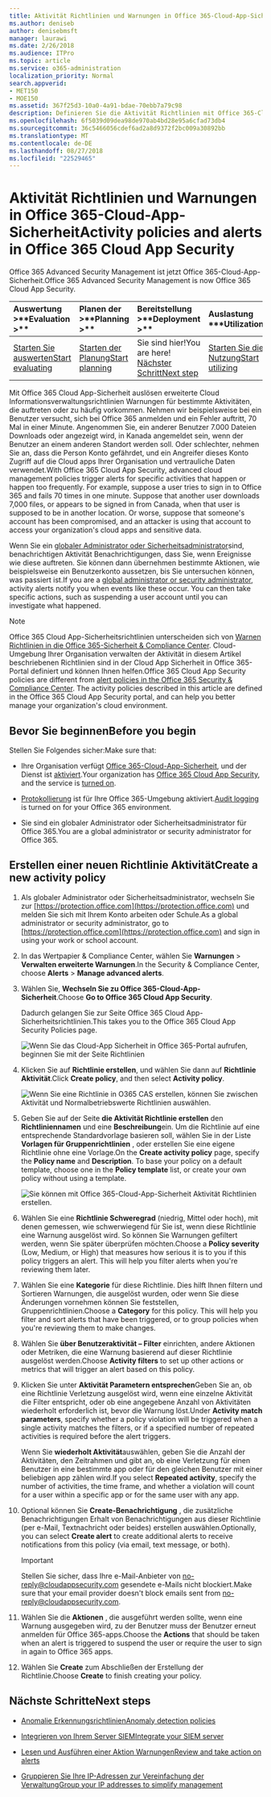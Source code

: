 ```yaml
---
title: Aktivität Richtlinien und Warnungen in Office 365-Cloud-App-Sicherheit
ms.author: deniseb
author: denisebmsft
manager: laurawi
ms.date: 2/26/2018
ms.audience: ITPro
ms.topic: article
ms.service: o365-administration
localization_priority: Normal
search.appverid:
- MET150
- MOE150
ms.assetid: 367f25d3-10a0-4a91-bdae-70ebb7a79c98
description: Definieren Sie die Aktivität Richtlinien mit Office 365-Cloud-App-Sicherheit, um Benachrichtigungen einrichten ausgelöst, wenn bestimmte Aktivitäten auftreten oder zu häufig vorkommen. Durch das Einrichten von Richtlinien für Warnungen ausgelöst, benachrichtigt werden können und bestimmte Vorgänge überwachen.
ms.openlocfilehash: 6f5039d09dea98de970ab4bd28e95a6cfad73db4
ms.sourcegitcommit: 36c5466056cdef6ad2a8d9372f2bc009a30892bb
ms.translationtype: MT
ms.contentlocale: de-DE
ms.lasthandoff: 08/27/2018
ms.locfileid: "22529465"
---
```

# <a name="activity-policies-and-alerts-in-office-365-cloud-app-security"></a><span data-ttu-id="6b918-104">Aktivität Richtlinien und Warnungen in Office 365-Cloud-App-Sicherheit</span><span class="sxs-lookup"><span data-stu-id="6b918-104">Activity policies and alerts in Office 365 Cloud App Security</span></span>

<span data-ttu-id="6b918-105">Office 365 Advanced Security Management ist jetzt Office 365-Cloud-App-Sicherheit.</span><span class="sxs-lookup"><span data-stu-id="6b918-105">Office 365 Advanced Security Management is now Office 365 Cloud App Security.</span></span>
  
|<span data-ttu-id="6b918-106">Auswertung **\>**</span><span class="sxs-lookup"><span data-stu-id="6b918-106">****Evaluation** \>**</span></span>|<span data-ttu-id="6b918-107">Planen der **\>**</span><span class="sxs-lookup"><span data-stu-id="6b918-107">****Planning** \>**</span></span>|<span data-ttu-id="6b918-108">Bereitstellung **\>**</span><span class="sxs-lookup"><span data-stu-id="6b918-108">****Deployment** \>**</span></span>|<span data-ttu-id="6b918-109">Auslastung \*\*\*</span><span class="sxs-lookup"><span data-stu-id="6b918-109">****Utilization****</span></span>|
|:-----|:-----|:-----|:-----|
|[<span data-ttu-id="6b918-110">Starten Sie auswerten</span><span class="sxs-lookup"><span data-stu-id="6b918-110">Start evaluating</span></span>](office-365-cas-overview.md) <br/> |[<span data-ttu-id="6b918-111">Starten der Planung</span><span class="sxs-lookup"><span data-stu-id="6b918-111">Start planning</span></span>](get-ready-for-office-365-cas.md) <br/> |<span data-ttu-id="6b918-112">Sie sind hier!</span><span class="sxs-lookup"><span data-stu-id="6b918-112">You are here!</span></span>  <br/> [<span data-ttu-id="6b918-113">Nächster Schritt</span><span class="sxs-lookup"><span data-stu-id="6b918-113">Next step</span></span>](anomaly-detection-policies-in-ocas.md) <br/> |[<span data-ttu-id="6b918-114">Starten Sie die Nutzung</span><span class="sxs-lookup"><span data-stu-id="6b918-114">Start utilizing</span></span>](utilization-activities-for-ocas.md) <br/> |
   
<span data-ttu-id="6b918-p102">Mit Office 365 Cloud App-Sicherheit auslösen erweiterte Cloud Informationsverwaltungsrichtlinien Warnungen für bestimmte Aktivitäten, die auftreten oder zu häufig vorkommen. Nehmen wir beispielsweise bei ein Benutzer versucht, sich bei Office 365 anmelden und ein Fehler auftritt, 70 Mal in einer Minute. Angenommen Sie, ein anderer Benutzer 7.000 Dateien Downloads oder angezeigt wird, in Kanada angemeldet sein, wenn der Benutzer an einem anderen Standort werden soll. Oder schlechter, nehmen Sie an, dass die Person Konto gefährdet, und ein Angreifer dieses Konto Zugriff auf die Cloud apps Ihrer Organisation und vertrauliche Daten verwendet.</span><span class="sxs-lookup"><span data-stu-id="6b918-p102">With Office 365 Cloud App Security, advanced cloud management policies trigger alerts for specific activities that happen or happen too frequently. For example, suppose a user tries to sign in to Office 365 and fails 70 times in one minute. Suppose that another user downloads 7,000 files, or appears to be signed in from Canada, when that user is supposed to be in another location. Or worse, suppose that someone's account has been compromised, and an attacker is using that account to access your organization's cloud apps and sensitive data.</span></span>
  
<span data-ttu-id="6b918-p103">Wenn Sie ein [globaler Administrator oder Sicherheitsadministrator](permissions-in-the-security-and-compliance-center.md)sind, benachrichtigen Aktivität Benachrichtigungen, dass Sie, wenn Ereignisse wie diese auftreten. Sie können dann übernehmen bestimmte Aktionen, wie beispielsweise ein Benutzerkonto aussetzen, bis Sie untersuchen können, was passiert ist.</span><span class="sxs-lookup"><span data-stu-id="6b918-p103">If you are a [global administrator or security administrator](permissions-in-the-security-and-compliance-center.md), activity alerts notify you when events like these occur. You can then take specific actions, such as suspending a user account until you can investigate what happened.</span></span>
  
> [!NOTE]
> <span data-ttu-id="6b918-p104">Office 365 Cloud App-Sicherheitsrichtlinien unterscheiden sich von [Warnen Richtlinien in die Office 365-Sicherheit &amp; Compliance Center](alert-policies.md). Cloud-Umgebung Ihrer Organisation verwalten der Aktivität in diesem Artikel beschriebenen Richtlinien sind in der Cloud App Sicherheit in Office 365-Portal definiert und können Ihnen helfen.</span><span class="sxs-lookup"><span data-stu-id="6b918-p104">Office 365 Cloud App Security policies are different from [alert policies in the Office 365 Security &amp; Compliance Center](alert-policies.md). The activity policies described in this article are defined in the Office 365 Cloud App Security portal, and can help you better manage your organization's cloud environment.</span></span> 
  
## <a name="before-you-begin"></a><span data-ttu-id="6b918-123">Bevor Sie beginnen</span><span class="sxs-lookup"><span data-stu-id="6b918-123">Before you begin</span></span>

<span data-ttu-id="6b918-124">Stellen Sie Folgendes sicher:</span><span class="sxs-lookup"><span data-stu-id="6b918-124">Make sure that:</span></span>
  
- <span data-ttu-id="6b918-125">Ihre Organisation verfügt [Office 365-Cloud-App-Sicherheit](office-365-cas-overview.md), und der Dienst ist [aktiviert](turn-on-office-365-cas.md).</span><span class="sxs-lookup"><span data-stu-id="6b918-125">Your organization has [Office 365 Cloud App Security](office-365-cas-overview.md), and the service is [turned on](turn-on-office-365-cas.md).</span></span>
    
- <span data-ttu-id="6b918-126">[Protokollierung](turn-audit-log-search-on-or-off.md) ist für Ihre Office 365-Umgebung aktiviert.</span><span class="sxs-lookup"><span data-stu-id="6b918-126">[Audit logging](turn-audit-log-search-on-or-off.md) is turned on for your Office 365 environment.</span></span> 
    
- <span data-ttu-id="6b918-127">Sie sind ein globaler Administrator oder Sicherheitsadministrator für Office 365.</span><span class="sxs-lookup"><span data-stu-id="6b918-127">You are a global administrator or security administrator for Office 365.</span></span>
    
## <a name="create-a-new-activity-policy"></a><span data-ttu-id="6b918-128">Erstellen einer neuen Richtlinie Aktivität</span><span class="sxs-lookup"><span data-stu-id="6b918-128">Create a new activity policy</span></span>

1. <span data-ttu-id="6b918-129">Als globaler Administrator oder Sicherheitsadministrator, wechseln Sie zur [https://protection.office.com](https://protection.office.com) und melden Sie sich mit Ihrem Konto arbeiten oder Schule.</span><span class="sxs-lookup"><span data-stu-id="6b918-129">As a global administrator or security administrator, go to [https://protection.office.com](https://protection.office.com) and sign in using your work or school account.</span></span> 
    
2. <span data-ttu-id="6b918-130">In das Wertpapier &amp; Compliance Center, wählen Sie **Warnungen** \> **Verwalten erweiterte Warnungen**.</span><span class="sxs-lookup"><span data-stu-id="6b918-130">In the Security &amp; Compliance Center, choose **Alerts** \> **Manage advanced alerts**.</span></span>
    
3. <span data-ttu-id="6b918-131">Wählen Sie, **Wechseln Sie zu Office 365-Cloud-App-Sicherheit**.</span><span class="sxs-lookup"><span data-stu-id="6b918-131">Choose **Go to Office 365 Cloud App Security**.</span></span>
    
    <span data-ttu-id="6b918-132">Dadurch gelangen Sie zur Seite Office 365 Cloud App-Sicherheitsrichtlinien.</span><span class="sxs-lookup"><span data-stu-id="6b918-132">This takes you to the Office 365 Cloud App Security Policies page.</span></span>
    
    ![Wenn Sie das Cloud-App Sicherheit in Office 365-Portal aufrufen, beginnen Sie mit der Seite Richtlinien](media/5cb8833c-4e08-438c-bab3-91b5106f6f3f.png)
  
4. <span data-ttu-id="6b918-134">Klicken Sie auf **Richtlinie erstellen**, und wählen Sie dann auf **Richtlinie Aktivität**.</span><span class="sxs-lookup"><span data-stu-id="6b918-134">Click **Create policy**, and then select **Activity policy**.</span></span>
    
    ![Wenn Sie eine Richtlinie in O365 CAS erstellen, können Sie zwischen Aktivität und Normalbetriebswerte Richtlinien auswählen.](media/79f34535-ddf9-4a5b-a0a3-8766bf9c174c.png)
  
5. <span data-ttu-id="6b918-p105">Geben Sie auf der Seite **die Aktivität Richtlinie erstellen** den **Richtliniennamen** und eine **Beschreibung**ein. Um die Richtlinie auf eine entsprechende Standardvorlage basieren soll, wählen Sie in der Liste **Vorlagen für Gruppenrichtlinien** , oder erstellen Sie eine eigene Richtlinie ohne eine Vorlage.</span><span class="sxs-lookup"><span data-stu-id="6b918-p105">On the **Create activity policy** page, specify the **Policy name** and **Description**. To base your policy on a default template, choose one in the **Policy template** list, or create your own policy without using a template.</span></span> 
    
    ![Sie können mit Office 365-Cloud-App-Sicherheit Aktivität Richtlinien erstellen.](media/4083a76f-7074-4d6a-8200-6d76d49259d7.png)
  
6. <span data-ttu-id="6b918-p106">Wählen Sie eine **Richtlinie Schweregrad** (niedrig, Mittel oder hoch), mit denen gemessen, wie schwerwiegend für Sie ist, wenn diese Richtlinie eine Warnung ausgelöst wird. So können Sie Warnungen gefiltert werden, wenn Sie später überprüfen möchten.</span><span class="sxs-lookup"><span data-stu-id="6b918-p106">Choose a **Policy severity** (Low, Medium, or High) that measures how serious it is to you if this policy triggers an alert. This will help you filter alerts when you're reviewing them later.</span></span> 
    
7. <span data-ttu-id="6b918-p107">Wählen Sie eine **Kategorie** für diese Richtlinie. Dies hilft Ihnen filtern und Sortieren Warnungen, die ausgelöst wurden, oder wenn Sie diese Änderungen vornehmen können Sie feststellen, Gruppenrichtlinien.</span><span class="sxs-lookup"><span data-stu-id="6b918-p107">Choose a **Category** for this policy. This will help you filter and sort alerts that have been triggered, or to group policies when you're reviewing them to make changes.</span></span> 
    
8. <span data-ttu-id="6b918-143">Wählen Sie **über Benutzeraktivität – Filter** einrichten, andere Aktionen oder Metriken, die eine Warnung basierend auf dieser Richtlinie ausgelöst werden.</span><span class="sxs-lookup"><span data-stu-id="6b918-143">Choose **Activity filters** to set up other actions or metrics that will trigger an alert based on this policy.</span></span> 
    
9. <span data-ttu-id="6b918-144">Klicken Sie unter **Aktivität Parametern entsprechen**Geben Sie an, ob eine Richtlinie Verletzung ausgelöst wird, wenn eine einzelne Aktivität die Filter entspricht, oder ob eine angegebene Anzahl von Aktivitäten wiederholt erforderlich ist, bevor die Warnung löst.</span><span class="sxs-lookup"><span data-stu-id="6b918-144">Under **Activity match parameters**, specify whether a policy violation will be triggered when a single activity matches the filters, or if a specified number of repeated activities is required before the alert triggers.</span></span>
    
    <span data-ttu-id="6b918-145">Wenn Sie **wiederholt Aktivität**auswählen, geben Sie die Anzahl der Aktivitäten, den Zeitrahmen und gibt an, ob eine Verletzung für einen Benutzer in eine bestimmte app oder für den gleichen Benutzer mit einer beliebigen app zählen wird.</span><span class="sxs-lookup"><span data-stu-id="6b918-145">If you select **Repeated activity**, specify the number of activities, the time frame, and whether a violation will count for a user within a specific app or for the same user with any app.</span></span>
    
10. <span data-ttu-id="6b918-146">Optional können Sie **Create-Benachrichtigung** , die zusätzliche Benachrichtigungen Erhalt von Benachrichtigungen aus dieser Richtlinie (per e-Mail, Textnachricht oder beides) erstellen auswählen.</span><span class="sxs-lookup"><span data-stu-id="6b918-146">Optionally, you can select **Create alert** to create additional alerts to receive notifications from this policy (via email, text message, or both).</span></span> 
    
    > [!IMPORTANT]
    > <span data-ttu-id="6b918-147">Stellen Sie sicher, dass Ihre e-Mail-Anbieter von no-reply@cloudappsecurity.com gesendete e-Mails nicht blockiert.</span><span class="sxs-lookup"><span data-stu-id="6b918-147">Make sure that your email provider doesn't block emails sent from no-reply@cloudappsecurity.com.</span></span> 
  
11. <span data-ttu-id="6b918-148">Wählen Sie die **Aktionen** , die ausgeführt werden sollte, wenn eine Warnung ausgegeben wird, zu der Benutzer muss der Benutzer erneut anmelden für Office 365-apps.</span><span class="sxs-lookup"><span data-stu-id="6b918-148">Choose the **Actions** that should be taken when an alert is triggered to suspend the user or require the user to sign in again to Office 365 apps.</span></span> 
    
12. <span data-ttu-id="6b918-149">Wählen Sie **Create** zum Abschließen der Erstellung der Richtlinie.</span><span class="sxs-lookup"><span data-stu-id="6b918-149">Choose **Create** to finish creating your policy.</span></span> 
    
## <a name="next-steps"></a><span data-ttu-id="6b918-150">Nächste Schritte</span><span class="sxs-lookup"><span data-stu-id="6b918-150">Next steps</span></span>

- [<span data-ttu-id="6b918-151">Anomalie Erkennungsrichtlinien</span><span class="sxs-lookup"><span data-stu-id="6b918-151">Anomaly detection policies</span></span>](anomaly-detection-policies-in-ocas.md)
    
- [<span data-ttu-id="6b918-152">Integrieren von Ihrem Server SIEM</span><span class="sxs-lookup"><span data-stu-id="6b918-152">Integrate your SIEM server</span></span>](integrate-your-siem-server-with-office-365-cas.md)
    
- [<span data-ttu-id="6b918-153">Lesen und Ausführen einer Aktion Warnungen</span><span class="sxs-lookup"><span data-stu-id="6b918-153">Review and take action on alerts</span></span>](review-office-365-cas-alerts.md)
    
- [<span data-ttu-id="6b918-154">Gruppieren Sie Ihre IP-Adressen zur Vereinfachung der Verwaltung</span><span class="sxs-lookup"><span data-stu-id="6b918-154">Group your IP addresses to simplify management</span></span>](group-your-ip-addresses-in-ocas.md)
    

